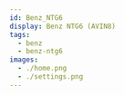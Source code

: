 ```yaml
---
id: Benz_NTG6
display: Benz NTG6 (AVIN8)
tags:
  - benz
  - benz-ntg6
images:
  - ./home.png
  - ./settings.png
---
```

